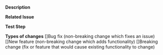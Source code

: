 **Description**


**Related Issue**


**Test Step**


**Types of changes**
[]Bug fix (non-breaking change which fixes an issue)
[]New feature (non-breaking change which adds functionality)
[]Breaking change (fix or feature that would cause existing functionality to change)
